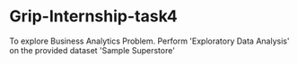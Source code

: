 # Grip-Internship-task4
To explore Business Analytics Problem. Perform 'Exploratory Data Analysis' on the provided dataset 'Sample Superstore'
